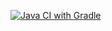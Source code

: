 [![Java CI with Gradle](https://github.com/dryworts/taskAT_4/actions/workflows/gradle-publish.yml/badge.svg)](https://github.com/dryworts/taskAT_4/actions/workflows/gradle-publish.yml)